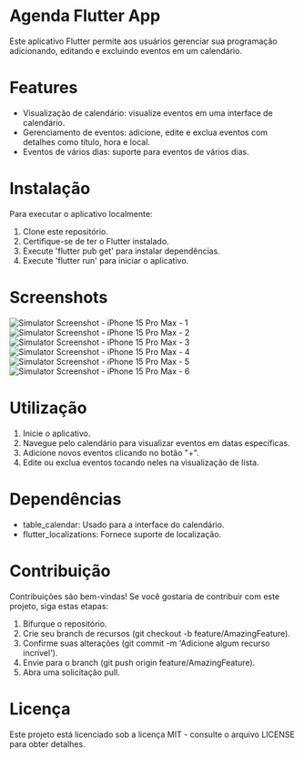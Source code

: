# Agenda Flutter App
Este aplicativo Flutter permite aos usuários gerenciar sua programação adicionando, editando e excluindo eventos em um calendário.

# Features
- Visualização de calendário: visualize eventos em uma interface de calendário.
- Gerenciamento de eventos: adicione, edite e exclua eventos com detalhes como título, hora e local.
- Eventos de vários dias: suporte para eventos de vários dias.

# Instalação
Para executar o aplicativo localmente:
1. Clone este repositório.
2. Certifique-se de ter o Flutter instalado.
3. Execute 'flutter pub get' para instalar dependências.
4. Execute 'flutter run' para iniciar o aplicativo.

# Screenshots
![Simulator Screenshot - iPhone 15 Pro Max - 1](https://github.com/GabrielChavesM/App-Agenda-Flutter/assets/123601705/91f7460e-f55e-4197-b938-10b061ff3737)
![Simulator Screenshot - iPhone 15 Pro Max - 2](https://github.com/GabrielChavesM/App-Agenda-Flutter/assets/123601705/1d7d340e-0c31-48b4-a125-7a9cca80177b)
![Simulator Screenshot - iPhone 15 Pro Max - 3](https://github.com/GabrielChavesM/App-Agenda-Flutter/assets/123601705/5b5a52e2-dc32-4c38-949a-9f6371c37e16)
![Simulator Screenshot - iPhone 15 Pro Max - 4](https://github.com/GabrielChavesM/App-Agenda-Flutter/assets/123601705/d9751f13-293d-4421-96c6-7ba60c383ecf)
![Simulator Screenshot - iPhone 15 Pro Max - 5](https://github.com/GabrielChavesM/App-Agenda-Flutter/assets/123601705/3ca04c93-7c87-43f0-ad4c-17f358c92ba7)
![Simulator Screenshot - iPhone 15 Pro Max - 6](https://github.com/GabrielChavesM/App-Agenda-Flutter/assets/123601705/c800822c-7a3f-40d6-95d9-ab374563f060)

# Utilização
1. Inicie o aplicativo.
2. Navegue pelo calendário para visualizar eventos em datas específicas.
3. Adicione novos eventos clicando no botão "+".
4. Edite ou exclua eventos tocando neles na visualização de lista.

# Dependências
- table_calendar: Usado para a interface do calendário.
- flutter_localizations: Fornece suporte de localização.

# Contribuição
Contribuições são bem-vindas! Se você gostaria de contribuir com este projeto, siga estas etapas:
1. Bifurque o repositório.
2. Crie seu branch de recursos (git checkout -b feature/AmazingFeature).
3. Confirme suas alterações (git commit -m 'Adicione algum recurso incrível').
4. Envie para o branch (git push origin feature/AmazingFeature).
5. Abra uma solicitação pull.

# Licença
Este projeto está licenciado sob a licença MIT - consulte o arquivo LICENSE para obter detalhes.

